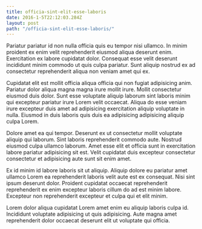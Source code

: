 ```yaml
---
title: officia-sint-elit-esse-laboris
date: 2016-1-5T22:12:03.284Z
layout: post
path: "/officia-sint-elit-esse-laboris/"
---
```


Pariatur pariatur id non nulla officia quis eu tempor nisi ullamco. In minim proident ex enim velit reprehenderit eiusmod aliqua deserunt enim. Exercitation ex labore cupidatat dolor. Consequat esse velit deserunt incididunt minim commodo ut quis culpa pariatur. Sunt aliquip nostrud ex ad consectetur reprehenderit aliqua non veniam amet qui ex.

Cupidatat elit est mollit officia aliqua officia qui non fugiat adipisicing anim. Pariatur dolor aliqua magna magna irure mollit irure. Mollit consectetur eiusmod duis dolor. Sunt esse voluptate aliquip laborum sint laboris minim qui excepteur pariatur irure Lorem velit occaecat. Aliqua do esse veniam irure excepteur duis amet ad adipisicing exercitation aliquip voluptate in nulla. Eiusmod in duis laboris quis duis ea adipisicing adipisicing aliquip culpa Lorem.

Dolore amet ea qui tempor. Deserunt ex ut consectetur mollit voluptate aliquip qui laborum. Sint laboris reprehenderit commodo aute. Nostrud eiusmod culpa ullamco laborum. Amet esse elit et officia sunt in exercitation labore pariatur adipisicing sit est. Velit cupidatat duis excepteur consectetur consectetur et adipisicing aute sunt sit enim amet.

Ex id minim id labore laboris sit ut aliquip. Aliquip dolore eu pariatur amet ullamco Lorem ea reprehenderit laboris velit aute est ex consequat. Nisi sint ipsum deserunt dolor. Proident cupidatat occaecat reprehenderit reprehenderit ex enim excepteur laboris cillum do ad est minim labore. Excepteur non reprehenderit excepteur et culpa qui et elit minim.

Lorem dolor aliqua cupidatat Lorem amet enim eu aliquip laboris culpa id. Incididunt voluptate adipisicing ut quis adipisicing. Aute magna amet reprehenderit dolor occaecat deserunt elit ut voluptate qui officia.